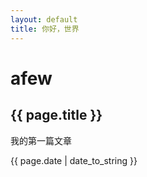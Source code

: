 ```yaml
---
layout: default
title: 你好，世界
---
```


afew
===
<h2>{{ page.title }}</h2>
<p>我的第一篇文章</p>
<p>{{ page.date | date_to_string }}</p>